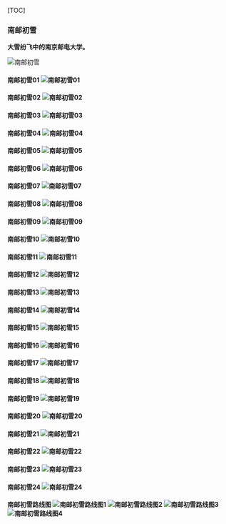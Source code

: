 [TOC]

### 南邮初雪 

**大雪纷飞中的南京邮电大学。**

![南邮初雪](南邮初雪.png)

#### 南邮初雪01 ![南邮初雪01](南邮初雪01.jpg)

#### 南邮初雪02 ![南邮初雪02](南邮初雪02.jpg)

#### 南邮初雪03 ![南邮初雪03](南邮初雪03.jpg) 

#### 南邮初雪04 ![南邮初雪04](南邮初雪04.jpg)

#### 南邮初雪05 ![南邮初雪05](南邮初雪05.jpg)   

#### 南邮初雪06 ![南邮初雪06](南邮初雪06.jpg)

#### 南邮初雪07 ![南邮初雪07](南邮初雪07.jpg)

#### 南邮初雪08 ![南邮初雪08](南邮初雪08.jpg)

#### 南邮初雪09 ![南邮初雪09](南邮初雪09.jpg)

#### 南邮初雪10 ![南邮初雪10](南邮初雪10.jpg)

#### 南邮初雪11 ![南邮初雪11](南邮初雪11.jpg)

#### 南邮初雪12 ![南邮初雪12](南邮初雪12.jpg)

#### 南邮初雪13 ![南邮初雪13](南邮初雪13.jpg)

#### 南邮初雪14 ![南邮初雪14](南邮初雪14.jpg)

#### 南邮初雪15 ![南邮初雪15](南邮初雪15.jpg)

#### 南邮初雪16 ![南邮初雪16](南邮初雪16.jpg)

#### 南邮初雪17 ![南邮初雪17](南邮初雪17.jpg)

#### 南邮初雪18 ![南邮初雪18](南邮初雪18.jpg)

#### 南邮初雪19 ![南邮初雪19](南邮初雪19.jpg)

#### 南邮初雪20 ![南邮初雪20](南邮初雪20.jpg)

#### 南邮初雪21 ![南邮初雪21](南邮初雪21.jpg)

#### 南邮初雪22 ![南邮初雪22](南邮初雪22.jpg)

#### 南邮初雪23 ![南邮初雪23](南邮初雪23.jpg)

#### 南邮初雪24 ![南邮初雪24](南邮初雪24.jpg)

#### 南邮初雪路线图 ![南邮初雪路线图1](南邮初雪路线图1.jpg) ![南邮初雪路线图2](南邮初雪路线图2.jpg) ![南邮初雪路线图3](南邮初雪路线图3.jpg) ![南邮初雪路线图4](南邮初雪路线图4.jpg)

